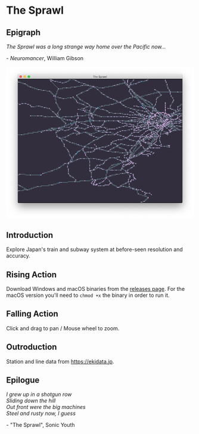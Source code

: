 # The Sprawl

## Epigraph

_The Sprawl was a long strange way home over the Pacific now..._

\- _Neuromancer_, William Gibson

![Screenshot](extra/sprawl.png)

## Introduction

Explore Japan's train and subway system at before-seen resolution and accuracy.

## Rising Action

Download Windows and macOS binaries from the [releases page](https://github.com/ktfleming/the-sprawl/releases). For the macOS version you'll need to `chmod +x` the binary in order to run it.

## Falling Action

Click and drag to pan / Mouse wheel to zoom.

## Outroduction

Station and line data from https://ekidata.jp.

## Epilogue

_I grew up in a shotgun row_<br/>
_Sliding down the hill_<br/>
_Out front were the big machines_<br/>
_Steel and rusty now, I guess_<br/>

\- "The Sprawl", Sonic Youth
